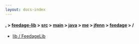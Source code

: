 ```yaml
---
layout: docs-index
---
```

#### [.](./../../../../../../../index) > [feedage-lib](./../../../../../../index) > [src](./../../../../../index) > [main](./../../../../index) > [java](./../../../index) > [me](./../../index) > [jfenn](./../index) > [feedage](./index) > **/**

- [lib / FeedageLib](lib/FeedageLib)
